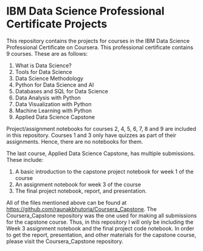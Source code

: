 # IBM Data Science Professional Certificate Projects

This repository contains the projects for courses in the IBM Data Science Professional Certificate on Coursera. This professional certificate contains 9 courses. These are as follows:
1. What is Data Science?
2. Tools for Data Science
3. Data Science Methodology
4. Python for Data Science and AI
5. Databases and SQL for Data Science
6. Data Analysis with Python
7. Data Visualization with Python
8. Machine Learning with Python
9. Applied Data Science Capstone

Project/assignment notebooks for courses 2, 4, 5, 6, 7, 8 and 9 are included in this repository. Courses 1 and 3 only have quizzes as part of their assignments. Hence, there are no notebooks for them.

The last course, Applied Data Science Capstone, has multiple submissions. These include:
1. A basic introduction to the capstone project notebook for week 1 of the course
2. An assignment notebook for week 3 of the course
3. The final project notebook, report, and presentation.

All of the files mentioned above can be found at https://github.com/raunakbhutoria/Coursera_Capstone. The Coursera_Capstone repository was the one used for making all submissions for the capstone course. Thus, in this repository I will only be including the Week 3 assignment notebook and the final project code notebook. In order to get the report, presentation, and other materials for the capstone course, please visit the Coursera_Capstone repository.
